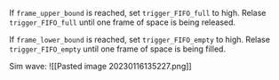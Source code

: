 If `frame_upper_bound` is reached, set `trigger_FIFO_full` to high.
Relase `trigger_FIFO_full` until one frame of space is being released.

If `frame_lower_bound` is reached, set `trigger_FIFO_empty` to high.
Relase `trigger_FIFO_empty` until one frame of space is being filled.

Sim wave:
![[Pasted image 20230116135227.png]]
